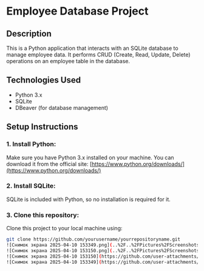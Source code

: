 # Employee Database Project

## Description
This is a Python application that interacts with an SQLite database to manage employee data. It performs CRUD (Create, Read, Update, Delete) operations on an employee table in the database. 

## Technologies Used
- Python 3.x
- SQLite
- DBeaver (for database management)

## Setup Instructions

### 1. Install Python:
Make sure you have Python 3.x installed on your machine. You can download it from the official site:
[https://www.python.org/downloads/](https://www.python.org/downloads/)

### 2. Install SQLite:
SQLite is included with Python, so no installation is required for it.

### 3. Clone this repository:
Clone this project to your local machine using:
```bash
git clone https://github.com/yourusername/yourrepositoryname.git
![Снимок экрана 2025-04-10 153349.png](..%2F..%2FPictures%2FScreenshots%2F%3F%3F%3F%3F%3F%3F%20%3F%3F%3F%3F%3F%3F%202025-04-10%20153349.png)![Снимок экрана 2025-04-10 153150.png](..%2F..%2FPictures%2FScreenshots%2F%3F%3F%3F%3F%3F%3F%20%3F%3F%3F%3F%3F%3F%202025-04-10%20153150.png)
![Снимок экрана 2025-04-10 153150.png](..%2F..%2FPictures%2FScreenshots%2F%3F%3F%3F%3F%3F%3F%20%3F%3F%3F%3F%3F%3F%202025-04-10%20153150.png)
![Снимок экрана 2025-04-10 153150](https://github.com/user-attachments/assets/1e05a07c-65bd-48b5-95d4-9ca6be755e26)
![Снимок экрана 2025-04-10 153349](https://github.com/user-attachments/assets/fd603469-d35a-43fa-8867-bf2dca0e7184)
